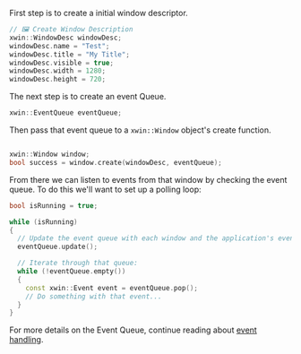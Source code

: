 First step is to create a initial window descriptor. 

```cpp
// 🖼️ Create Window Description
xwin::WindowDesc windowDesc;
windowDesc.name = "Test";
windowDesc.title = "My Title";
windowDesc.visible = true;
windowDesc.width = 1280;
windowDesc.height = 720;
```

The next step is to create an event Queue.

```cpp
xwin::EventQueue eventQueue;
```

Then pass that event queue to a `xwin::Window` object's create function.

```cpp

xwin::Window window;
bool success = window.create(windowDesc, eventQueue);
```

From there we can listen to events from that window by checking the event queue. To do this we'll want to set up a polling loop:

```cpp
bool isRunning = true;

while (isRunning)
{
  // Update the event queue with each window and the application's events
  eventQueue.update();

  // Iterate through that queue:
  while (!eventQueue.empty())
  {
    const xwin::Event event = eventQueue.pop();
    // Do something with that event...
  }
}
```

For more details on the Event Queue, continue reading about [event handling](event-handling.md).